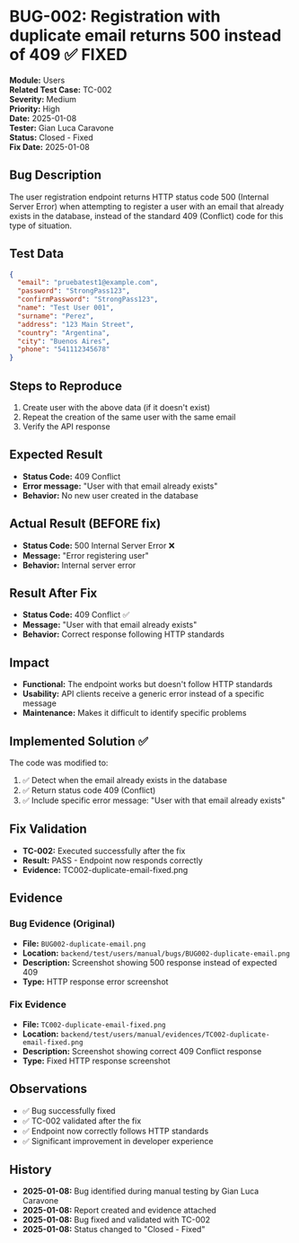 # BUG-002: Registration with duplicate email returns 500 instead of 409 ✅ FIXED

**Module:** Users  
**Related Test Case:** TC-002  
**Severity:** Medium  
**Priority:** High  
**Date:** 2025-01-08  
**Tester:** Gian Luca Caravone  
**Status:** Closed - Fixed  
**Fix Date:** 2025-01-08

## Bug Description
The user registration endpoint returns HTTP status code 500 (Internal Server Error) when attempting to register a user with an email that already exists in the database, instead of the standard 409 (Conflict) code for this type of situation.

## Test Data
```json
{
  "email": "pruebatest1@example.com",
  "password": "StrongPass123",
  "confirmPassword": "StrongPass123",
  "name": "Test User 001",
  "surname": "Perez",
  "address": "123 Main Street",
  "country": "Argentina",
  "city": "Buenos Aires",
  "phone": "541112345678"
}
```

## Steps to Reproduce
1. Create user with the above data (if it doesn't exist)
2. Repeat the creation of the same user with the same email
3. Verify the API response

## Expected Result
- **Status Code:** 409 Conflict
- **Error message:** "User with that email already exists"
- **Behavior:** No new user created in the database

## Actual Result (BEFORE fix)
- **Status Code:** 500 Internal Server Error ❌
- **Message:** "Error registering user"
- **Behavior:** Internal server error

## Result After Fix
- **Status Code:** 409 Conflict ✅
- **Message:** "User with that email already exists"
- **Behavior:** Correct response following HTTP standards

## Impact
- **Functional:** The endpoint works but doesn't follow HTTP standards
- **Usability:** API clients receive a generic error instead of a specific message
- **Maintenance:** Makes it difficult to identify specific problems

## Implemented Solution ✅
The code was modified to:
1. ✅ Detect when the email already exists in the database
2. ✅ Return status code 409 (Conflict)
3. ✅ Include specific error message: "User with that email already exists"

## Fix Validation
- **TC-002:** Executed successfully after the fix
- **Result:** PASS - Endpoint now responds correctly
- **Evidence:** TC002-duplicate-email-fixed.png

## Evidence

### Bug Evidence (Original)
- **File:** `BUG002-duplicate-email.png`
- **Location:** `backend/test/users/manual/bugs/BUG002-duplicate-email.png`
- **Description:** Screenshot showing 500 response instead of expected 409
- **Type:** HTTP response error screenshot

### Fix Evidence
- **File:** `TC002-duplicate-email-fixed.png`
- **Location:** `backend/test/users/manual/evidences/TC002-duplicate-email-fixed.png`
- **Description:** Screenshot showing correct 409 Conflict response
- **Type:** Fixed HTTP response screenshot

## Observations
- ✅ Bug successfully fixed
- ✅ TC-002 validated after the fix
- ✅ Endpoint now correctly follows HTTP standards
- ✅ Significant improvement in developer experience

## History
- **2025-01-08:** Bug identified during manual testing by Gian Luca Caravone
- **2025-01-08:** Report created and evidence attached
- **2025-01-08:** Bug fixed and validated with TC-002
- **2025-01-08:** Status changed to "Closed - Fixed"